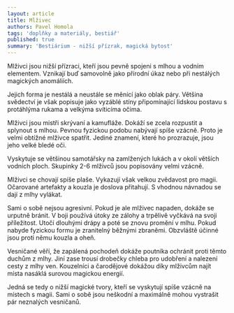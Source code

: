 ```yaml
---
layout: article
title: Mlživec
authors: Pavel Homola
tags: 'doplňky a materiály, bestiář'
published: true
summary: 'Bestiárium - nižší přízrak, magická bytost'
---
```

Mlživci jsou nižší přízraci, kteří jsou pevně spojeni s mlhou a vodním elementem. Vznikají buď samovolně jako přírodní úkaz nebo při nestálých magických anomáliích.

Jejich forma je nestálá a neustále se měnící jako oblak páry. Většina svědectví je však popisuje jako vyzáblé stíny připomínající lidskou postavu s protáhlýma rukama a velkýma svíticíma očima.

Mlživci jsou mistři skrývaní a kamufláže. Dokáží se zcela rozpustit a splynout s mlhou. Pevnou fyzickou podobu nabývají spíše vzácně. Proto je velmi obtížné mlživce spatřit. Jediné znamení, které ho prozrazuje, jsou jeho velké bledé oči.

Vyskytuje se většinou samotářsky na zamlžených lukách a v okolí větších vodních ploch. Skupinky 2-6 mlživců jsou popisovány velmi vzácně.

Mlživci se chovají spíše plaše. Vykazují však velkou zvědavost pro magii. Očarované artefakty a kouzla je doslova přitahují. S vhodnou návnadou se dají z mlhy vylákat.

Sami o sobě nejsou agresivní. Pokud je ale mlživec napaden, dokáže se urputně bránit. V boji používá útoky ze zálohy a trpělivě vyčkává na svoji příležitost. Utočí dlouhými drápy a poté se znovu promění v mlhu. Pokud nabyde fyzickou formu je zranitelný běžnými zbraněmi. Obzvláště účinné jsou proti němu kouzla a oheň.

Vesničané věří, že zapálená pochodeň dokáže poutníka ochránit proti těmto duchům z mlhy. Jiní zase trousí drobečky chleba pro udobření a nalezení cesty z mlhy ven. Kouzelníci a čarodějové dokážou díky mlživcům najít místa nasáklá surovou magickou energií.

Jedná se tedy o nižší magické tvory, kteří se vyskytují spíše vzácně na místech s magii. Sami o sobě jsou neškodní a maximálně mohou vystrašit pár neznalých vesničanů.
